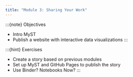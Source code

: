 ```yaml
---
title: "Module 3: Sharing Your Work"
---
```


:::{note} Objectives
* Intro MyST
* Publish a website with interactive data visualizations
:::

:::{hint} Exercises
* Create a story based on previous modules
* Set up MyST and GitHub Pages to publish the story
* Use Binder? Notebooks Now?
:::
